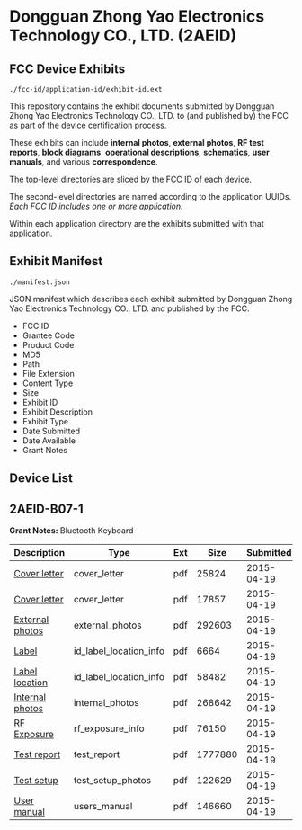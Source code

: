# Dongguan Zhong Yao Electronics Technology CO., LTD. (2AEID)
## FCC Device Exhibits

```
./fcc-id/application-id/exhibit-id.ext
```

This repository contains the exhibit documents submitted by Dongguan Zhong Yao Electronics Technology CO., LTD. to (and published by) the FCC as part of the device certification process.

These exhibits can include **internal photos**, **external photos**, **RF test reports**, **block diagrams**, **operational descriptions**, **schematics**, **user manuals**, and various **correspondence**.

The top-level directories are sliced by the FCC ID of each device.

The second-level directories are named according to the application UUIDs. *Each FCC ID includes one or more application.*

Within each application directory are the exhibits submitted with that application. 

## Exhibit Manifest

```
./manifest.json
```

JSON manifest which describes each exhibit submitted by Dongguan Zhong Yao Electronics Technology CO., LTD. and published by the FCC.

- FCC ID
- Grantee Code
- Product Code
- MD5
- Path
- File Extension
- Content Type
- Size
- Exhibit ID
- Exhibit Description
- Exhibit Type
- Date Submitted
- Date Available
- Grant Notes

## Device List
## 2AEID-B07-1
**Grant Notes:** Bluetooth Keyboard

| Description | Type | Ext | Size | Submitted | Available |
| ----------- | ---- | --- | ---- | --------- | --------- |
| [Cover letter](2AEID-B07-1/922ba5e650e11ad90fb2915a5d24b964/2589277.pdf) | cover_letter | pdf | 25824 | 2015-04-19 | 2015-04-19 |
| [Cover letter](2AEID-B07-1/922ba5e650e11ad90fb2915a5d24b964/2589278.pdf) | cover_letter | pdf | 17857 | 2015-04-19 | 2015-04-19 |
| [External photos](2AEID-B07-1/922ba5e650e11ad90fb2915a5d24b964/2589279.pdf) | external_photos | pdf | 292603 | 2015-04-19 | 2015-04-19 |
| [Label](2AEID-B07-1/922ba5e650e11ad90fb2915a5d24b964/2589280.pdf) | id_label_location_info | pdf | 6664 | 2015-04-19 | 2015-04-19 |
| [Label location](2AEID-B07-1/922ba5e650e11ad90fb2915a5d24b964/2589281.pdf) | id_label_location_info | pdf | 58482 | 2015-04-19 | 2015-04-19 |
| [Internal photos](2AEID-B07-1/922ba5e650e11ad90fb2915a5d24b964/2589282.pdf) | internal_photos | pdf | 268642 | 2015-04-19 | 2015-04-19 |
| [RF Exposure](2AEID-B07-1/922ba5e650e11ad90fb2915a5d24b964/2589284.pdf) | rf_exposure_info | pdf | 76150 | 2015-04-19 | 2015-04-19 |
| [Test report](2AEID-B07-1/922ba5e650e11ad90fb2915a5d24b964/2589286.pdf) | test_report | pdf | 1777880 | 2015-04-19 | 2015-04-19 |
| [Test setup](2AEID-B07-1/922ba5e650e11ad90fb2915a5d24b964/2589287.pdf) | test_setup_photos | pdf | 122629 | 2015-04-19 | 2015-04-19 |
| [User manual](2AEID-B07-1/922ba5e650e11ad90fb2915a5d24b964/2589288.pdf) | users_manual | pdf | 146660 | 2015-04-19 | 2015-04-19 |

